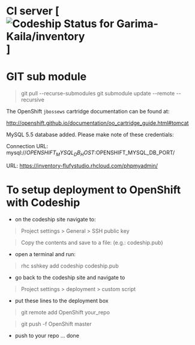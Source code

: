 # CI server [ ![Codeship Status for Garima-Kaila/inventory](https://codeship.com/projects/994162c0-544e-0134-507e-4ab5dfe4e53b/status?branch=master)]

# GIT sub module
> git pull --recurse-submodules
> git submodule update --remote --recursive


The OpenShift `jbossews` cartridge documentation can be found at:

http://openshift.github.io/documentation/oo_cartridge_guide.html#tomcat

MySQL 5.5 database added.  Please make note of these credentials:
<!---
...   Root User: adminjhZbJVw
...   Root Password: y-pKXp4uKrTy
...   Database Name: inventory
-->
Connection URL: mysql://$OPENSHIFT_MYSQL_DB_HOST:$OPENSHIFT_MYSQL_DB_PORT/

<!---
Please make note of these MySQL credentials again:
...  Root User: adminjhZbJVw
...  Root Password: y-pKXp4uKrTy
-->
URL: https://inventory-flufystudio.rhcloud.com/phpmyadmin/

# To setup deployment to OpenShift with Codeship

- on the codeship site navigate to: 

>Project settings > General > SSH public key

 
> Copy the contents and save to a file: (e.g.: codeship.pub)

- open a terminal and run:

>rhc sshkey add codeship codeship.pub 

- go back to the codeship site and navigate to

>Project settings > deployment > custom script

- put these lines to the deployment box

>git remote add OpenShift your_repo

>git push -f OpenShift master

- push to your repo ... done

